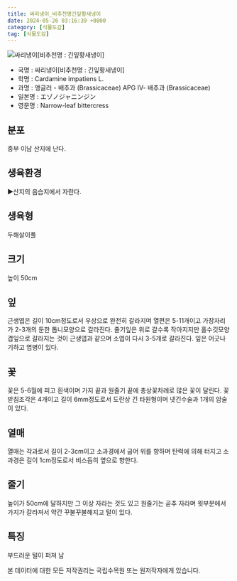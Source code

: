 ```yaml
---
title: 싸리냉이_비추천명긴잎황새냉이
date: 2024-05-26 03:16:39 +0800
category: [식물도감]
tag: [식물도감]
---
```




![싸리냉이[비추천명 : 긴잎황새냉이]](/fileUpload/plants/basic/Cruciferae/Cardamine/8432/8432_20160802134314170files_th2.jpg)
- 국명 : 싸리냉이[비추천명 : 긴잎황새냉이]
- 학명 : Cardamine impatiens L.
- 과명 : 앵글러 - 배추과 (Brassicaceae) APG Ⅳ- 배추과 (Brassicaceae)
- 일본명 : エゾノジャニンジン
- 영문명 : Narrow-leaf bittercress


## 분포
중부 이남 산지에 난다.
## 생육환경
▶산지의 음습지에서 자란다.
## 생육형
두해살이풀
## 크기
높이 50cm
## 잎
근생엽은 길이 10cm정도로서 우상으로 완전히 갈라지며 열편은 5-11개이고 가장자리가 2-3개의 둔한 톱니모양으로 갈라진다. 줄기잎은 위로 갈수록 작아지지만 홀수깃모양겹잎으로 갈라지는 것이 근생엽과 같으며 소엽이 다시 3-5개로 갈라진다. 잎은 어긋나기하고 엽병이 있다.
## 꽃
꽃은 5-6월에 피고 흰색이며 가지 끝과 원줄기 끝에 총상꽃차례로 많은 꽃이 달린다. 꽃받침조각은 4개이고 길이 6mm정도로서 도란상 긴 타원형이며 넷긴수술과 1개의 암술이 있다.
## 열매
열매는 각과로서 길이 2-3cm이고 소과경에서 굽어 위를 향하며 탄력에 의해 터지고 소과경은 길이 1cm정도로서 비스듬히 옆으로 향한다.
## 줄기
높이가 50cm에 달하지만 그 이상 자라는 것도 있고 원줄기는 곧추 자라며 윗부분에서 가지가 갈라져서 약간 꾸불꾸불해지고 털이 있다.
## 특징
부드러운 털이 퍼져 남






본 데이터에 대한 모든 저작권리는 국립수목원 또는 원저작자에게 있습니다.
